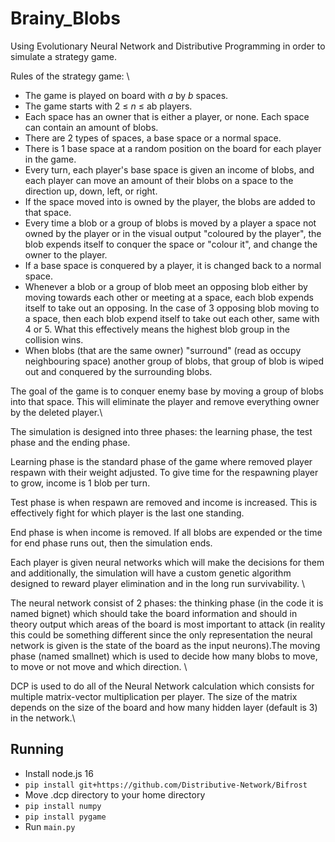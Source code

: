 # Brainy_Blobs
Using Evolutionary Neural Network and Distributive Programming in order to simulate a strategy game.

Rules of the strategy game: \
- The game is played on board with *a* by *b* spaces. 
- The game starts with 2 ≤ *n* ≤ ab players. 
- Each space has an owner that is either a player, or none. Each space can contain an amount of blobs. 
- There are 2 types of spaces, a base space or a normal space. 
- There is 1 base space at a random position on the board for each player in the game. 
- Every turn, each player's base space is given an income of blobs, and each player can move an amount of their blobs on a space to the direction up, down, left, or right.
- If the space moved into is owned by the player, the blobs are added to that space.
- Every time a blob or a group of blobs is moved by a player a space not owned by the player or in the visual output "coloured by the player", the blob expends itself to conquer the space or "colour it", and change the owner to the player.
- If a base space is conquered by a player, it is changed back to a normal space. 
- Whenever a blob or a group of blob meet an opposing blob either by moving towards each other or meeting at a space, each blob expends itself to take out an opposing. In the case of 3 opposing blob moving to a space, then each blob expend itself to take out each other, same with 4 or 5. What this effectively means the highest blob group in the collision wins.
- When blobs (that are the same owner) "surround" (read as occupy neighbouring space) another group of blobs, that group of blob is wiped out and conquered by the surrounding blobs.

The goal of the game is to conquer enemy base by moving a group of blobs into that space. This will eliminate the player and remove everything owner by the deleted player.\

The simulation is designed into three phases: the learning phase, the test phase and the ending phase.

Learning phase is the standard phase of the game where removed player respawn with their weight adjusted. To give time for the respawning player to grow, income is 1 blob per turn.

Test phase is when respawn are removed and income is increased. This is effectively fight for which player is the last one standing.

End phase is when income is removed. If all blobs are expended or the time for end phase runs out, then the simulation ends.

Each player is given neural networks which will make the decisions for them and additionally, the simulation will have a custom genetic algorithm designed to reward player elimination and in the long run survivability. \

The neural network consist of 2 phases: the thinking phase (in the code it is named bignet) which should take the board information and should in theory output which areas of the board is most important to attack (in reality this could be something different since the only representation the neural network is given is the state of the board as the input neurons).The moving phase (named smallnet) which is used to decide how many blobs to move, to move or not move and which direction. \

DCP is used to do all of the Neural Network calculation which consists for multiple matrix-vector multiplication per player. The size of the matrix depends on the size of the board and how many hidden layer (default is 3) in the network.\

## Running
 - Install node.js 16
 - ```pip install git+https://github.com/Distributive-Network/Bifrost```
 - Move .dcp directory to your home directory
 - ```pip install numpy```
 - ```pip install pygame```
 - Run ```main.py```
